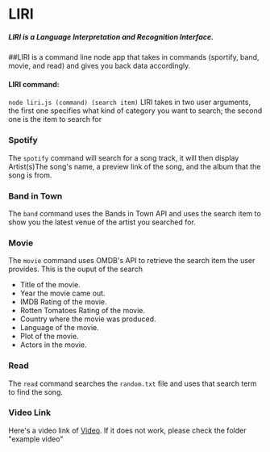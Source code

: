 # LIRI
##### LIRI is a Language Interpretation and Recognition Interface.
##LIRI is a command line node app that takes in commands (sportify, band, movie, and read) and gives you back data accordingly.

#### LIRI command:
`node liri.js (command) (search item)`
LIRI takes in two user arguments, the first one specifies what kind of category you want to search; the second one is the item to search for

### Spotify
The `spotify` command  will search for a song track, it will then display Artist(s)The song's name, a preview link of the song, and the album that the song is from.

### Band in Town
The `band` command uses the Bands in Town API and uses the search item to show you the latest venue of the artist you searched for.

### Movie
The `movie` command uses OMDB's API to retrieve the search item the user provides.  This is the ouput of the search
   * Title of the movie.
   * Year the movie came out.
   * IMDB Rating of the movie.
   * Rotten Tomatoes Rating of the movie.
   * Country where the movie was produced.
   * Language of the movie.
   * Plot of the movie.
   * Actors in the movie.

### Read
The `read` command searches the `random.txt` file and uses that search term to find the song.

### Video Link
Here's a video link of [Video](https://drive.google.com/file/d/1sxvAyNm43_BaBmG7EJ9k1iBltxl7Xv5x/view).
If it does not work, please check the folder "example video"
